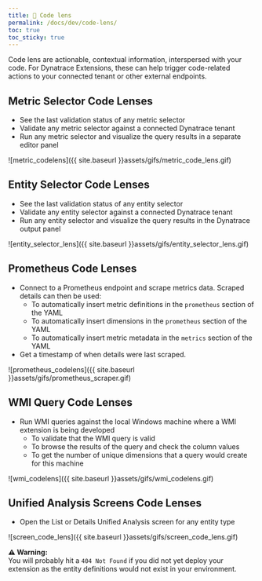 ```yaml
---
title: 🔎 Code lens
permalink: /docs/dev/code-lens/
toc: true
toc_sticky: true
---
```


Code lens are actionable, contextual information, interspersed with your code.
For Dynatrace Extensions, these can help trigger code-related actions to your connected
tenant or other external endpoints.

## Metric Selector Code Lenses

- See the last validation status of any metric selector
- Validate any metric selector against a connected Dynatrace tenant
- Run any metric selector and visualize the query results in a separate editor panel

![metric_codelens]({{ site.baseurl }}assets/gifs/metric_code_lens.gif)

## Entity Selector Code Lenses

- See the last validation status of any entity selector
- Validate any entity selector against a connected Dynatrace tenant
- Run any entity selector and visualize the query results in the Dynatrace output panel

![entity_selector_lens]({{ site.baseurl }}assets/gifs/entity_selector_lens.gif)

## Prometheus Code Lenses

- Connect to a Prometheus endpoint and scrape metrics data. Scraped details can then be used:
  - To automatically insert metric definitions in the `prometheus` section of the YAML
  - To automatically insert dimensions in the `prometheus` section of the YAML
  - To automatically insert metric metadata in the `metrics` section of the YAML
- Get a timestamp of when details were last scraped.

![prometheus_codelens]({{ site.baseurl }}assets/gifs/prometheus_scraper.gif)

## WMI Query Code Lenses

- Run WMI queries against the local Windows machine where a WMI extension is being developed
  - To validate that the WMI query is valid
  - To browse the results of the query and check the column values
  - To get the number of unique dimensions that a query would create for this machine

![wmi_codelens]({{ site.baseurl }}assets/gifs/wmi_codelens.gif)

## Unified Analysis Screens Code Lenses

- Open the List or Details Unified Analysis screen for any entity type

![screen_code_lens]({{ site.baseurl }}assets/gifs/screen_code_lens.gif)

<p class="notice--warning">
  <strong>⚠️ Warning:</strong>
  <br/>
  You will probably hit a <code>404 Not Found</code> if you did not yet deploy your extension
  as the entity definitions would not exist in your environment.
</p>
